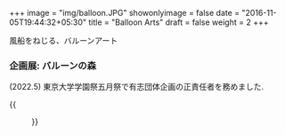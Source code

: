 +++
image = "img/balloon.JPG"
showonlyimage = false
date = "2016-11-05T19:44:32+05:30"
title = "Balloon Arts"
draft = false
weight = 2
+++

風船をねじる、バルーンアート
<!--more-->

### 企画展: バルーンの森 
(2022.5) 東京大学学園祭五月祭で有志団体企画の正責任者を務めました.

{{<figure src="/img/balloon2.JPG" class="inline" link="" alt="">}}